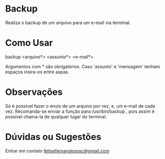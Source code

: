 # Backup
Realiza o backup de um arquivo para um e-mail via terminal.

# Como Usar

 backup <arquivo*> <assunto*> <mensagem> <e-mail*>

 Argumentos com * são obrigatórios.
 Caso 'assunto' e 'mensagem' tenham espaços insira-os entre aspas.

# Observações
 Só é possível fazer o envio de um arquivo por vez, e, um e-mail de cada vez.
 Recomanda-se enviar a função para /usr/bin/backup , pois assim é possível chama-la de qualquer lugar do terminal.
 
# Dúvidas ou Sugestões
 Entrar em contato <felipefernandesgsc@gmail.com>
